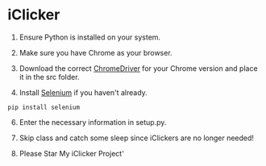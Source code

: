 # iClicker
1. Ensure Python is installed on your system.

2. Make sure you have Chrome as your browser.

3. Download the correct [ChromeDriver](https://developer.chrome.com/docs/chromedriver/downloads) for your Chrome version and place it in the src folder.

4. Install [Selenium](https://www.selenium.dev/documentation/webdriver/getting_started/install_library/) if you haven't already.
 ```console
pip install selenium
```

6. Enter the necessary information in setup.py.

7. Skip class and catch some sleep since iClickers are no longer needed!

8. Please Star My iClicker Project'
